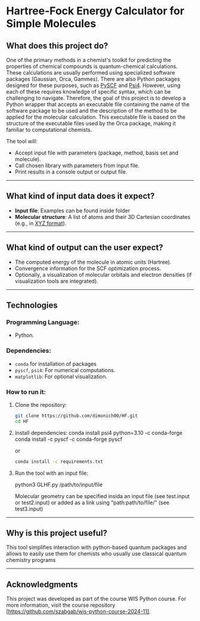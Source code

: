 # Hartree-Fock Energy Calculator for Simple Molecules

## What does this project do?

One of the primary methods in a chemist's toolkit for predicting the properties of chemical compounds is quantum-chemical calculations. These calculations are usually performed using specialized software packages (Gaussian, Orca, Gammes). There are also Python packages designed for these purposes, such as [PySCF](https://pyscf.org/index.html) and [Psi4](https://psicode.org/). However, using each of these requires knowledge of specific syntax, which can be challenging to navigate. Therefore, the goal of this project is to develop a Python wrapper that accepts an executable file containing the name of the software package to be used and the description of the method to be applied for the molecular calculation. This executable file is based on the structure of the executable files used by the Orca package, making it familiar to computational chemists.

The tool will:
- Accept input file with parameters (package, method, basis set and molecule).
- Call chosen library with parameters from input file.
- Print results in a console output or output file.

---

## What kind of input data does it expect?
- **Input file**: Examples can be found inside folder
- **Molecular structure**: A list of atoms and their 3D Cartesian coordinates (e.g., in [XYZ format](https://en.wikipedia.org/wiki/XYZ_file_format)).  

---

## What kind of output can the user expect?

- The computed energy of the molecule in atomic units (Hartree).  
- Convergence information for the SCF optimization process.  
- Optionally, a visualization of molecular orbitals and electron densities (if visualization tools are integrated).  

---

## Technologies

### Programming Language:
- Python.  

### Dependencies:
- `conda` for installation of packages
- `pyscf`, `psi4`: For numerical computations.  
- `matplotlib`: For optional visualization.  

### How to run it:
1. Clone the repository:  
   ```bash
   git clone https://github.com/dimonich00/HF.git
   cd HF
   ```
2. Install dependencies:
   conda install psi4 python=3.10 -c conda-forge
   conda install -c pyscf -c conda-forge pyscf

   or
     
   ```bash
   conda install -c requirements.txt
   ```
4. Run the tool with an input file:  

   python3 GLHF.py /path/to/input/file

   Molecular geometry can be specified insida an input file (see test.input or test2.input) or added as a link using "path:path/to/file/" (see test3.input)

---

## Why is this project useful?

This tool simplifies interaction with python-based quantum packages and allows to easily use them for chemists who usually use classical quantum chemistry programs 

---

## Acknowledgments

This project was developed as part of the course WIS Python course. For more information, visit the course repository [https://github.com/szabgab/wis-python-course-2024-11].
